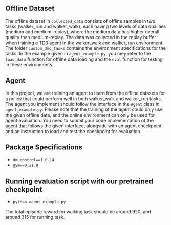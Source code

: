 ## Offline Dataset

The offline dataset in `collected_data` consists of offline samples in two tasks (walker_run and walker_walk), each having two levels of data qualities (medium and medium-replay), where the medium data has higher overall quality than medium-replay. The data was collected in the replay buffer when training a TD3 agent in the walker_walk and walker_run environment. The folder `custom_dmc_tasks` contains the environment specifications for the tasks. In the example given in `agent_example.py`, you mey refer to the `load_data` function for offline data loading and the `eval` function for testing in these environments.

## Agent

In this project, we are training an agent to learn from the offline datasets for a policy that could perform well in both walker_walk and walker_run tasks. The agent you implement should follow the interface in the `Agent` class in `agent_example.py`. Please note that the training of the agent could only use the given offline data, and the online environment can only be used for agent evaluation. You need to submit your code implementation of the agent that follows the given interface, alongside with an agent checkpoint and an instruction to load and test the checkpoint for evaluation.

## Package Specifications

- `dm_control==1.0.14`
- `gym==0.21.0`


## Running evaluation script with our pretrained checkpoint

- `python agent_example.py`

The total episode reward for walking task should be around 920, and around 315 for running task.